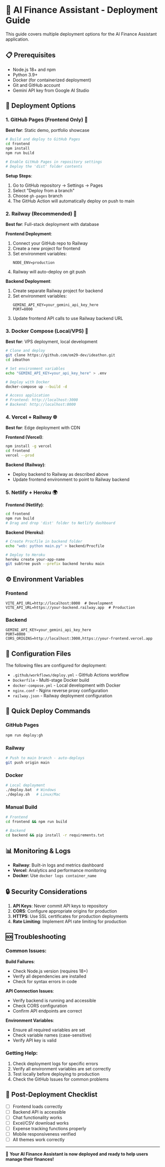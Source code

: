 # 🚀 AI Finance Assistant - Deployment Guide

This guide covers multiple deployment options for the AI Finance Assistant application.

## 📋 Prerequisites

- Node.js 18+ and npm
- Python 3.9+
- Docker (for containerized deployment)
- Git and GitHub account
- Gemini API key from Google AI Studio

## 🎯 Deployment Options

### 1. GitHub Pages (Frontend Only) 📄

**Best for**: Static demo, portfolio showcase

```bash
# Build and deploy to GitHub Pages
cd frontend
npm install
npm run build

# Enable GitHub Pages in repository settings
# Deploy the 'dist' folder contents
```

**Setup Steps**:
1. Go to GitHub repository → Settings → Pages
2. Select "Deploy from a branch"
3. Choose `gh-pages` branch
4. The GitHub Action will automatically deploy on push to main

### 2. Railway (Recommended) 🚄

**Best for**: Full-stack deployment with database

**Frontend Deployment**:
1. Connect your GitHub repo to Railway
2. Create a new project for frontend
3. Set environment variables:
   ```
   NODE_ENV=production
   ```
4. Railway will auto-deploy on git push

**Backend Deployment**:
1. Create separate Railway project for backend
2. Set environment variables:
   ```
   GEMINI_API_KEY=your_gemini_api_key_here
   PORT=8000
   ```
3. Update frontend API calls to use Railway backend URL

### 3. Docker Compose (Local/VPS) 🐳

**Best for**: VPS deployment, local development

```bash
# Clone and deploy
git clone https://github.com/om29-dev/ideathon.git
cd ideathon

# Set environment variables
echo "GEMINI_API_KEY=your_api_key_here" > .env

# Deploy with Docker
docker-compose up --build -d

# Access application
# Frontend: http://localhost:3000
# Backend: http://localhost:8000
```

### 4. Vercel + Railway 🌐

**Best for**: Edge deployment with CDN

**Frontend (Vercel)**:
```bash
npm install -g vercel
cd frontend
vercel --prod
```

**Backend (Railway)**:
- Deploy backend to Railway as described above
- Update frontend environment to point to Railway backend

### 5. Netlify + Heroku 🌍

**Frontend (Netlify)**:
```bash
cd frontend
npm run build
# Drag and drop 'dist' folder to Netlify dashboard
```

**Backend (Heroku)**:
```bash
# Create Procfile in backend folder
echo "web: python main.py" > backend/Procfile

# Deploy to Heroku
heroku create your-app-name
git subtree push --prefix backend heroku main
```

## ⚙️ Environment Variables

### Frontend
```env
VITE_API_URL=http://localhost:8000  # Development
VITE_API_URL=https://your-backend.railway.app  # Production
```

### Backend
```env
GEMINI_API_KEY=your_gemini_api_key_here
PORT=8000
CORS_ORIGINS=http://localhost:3000,https://your-frontend.vercel.app
```

## 🔧 Configuration Files

The following files are configured for deployment:

- `.github/workflows/deploy.yml` - GitHub Actions workflow
- `Dockerfile` - Multi-stage Docker build
- `docker-compose.yml` - Local development with Docker
- `nginx.conf` - Nginx reverse proxy configuration
- `railway.json` - Railway deployment configuration

## 🚀 Quick Deploy Commands

### GitHub Pages
```bash
npm run deploy:gh
```

### Railway
```bash
# Push to main branch - auto-deploys
git push origin main
```

### Docker
```bash
# Local deployment
./deploy.bat  # Windows
./deploy.sh   # Linux/Mac
```

### Manual Build
```bash
# Frontend
cd frontend && npm run build

# Backend  
cd backend && pip install -r requirements.txt
```

## 📊 Monitoring & Logs

- **Railway**: Built-in logs and metrics dashboard
- **Vercel**: Analytics and performance monitoring
- **Docker**: Use `docker logs container_name`

## 🔒 Security Considerations

1. **API Keys**: Never commit API keys to repository
2. **CORS**: Configure appropriate origins for production
3. **HTTPS**: Use SSL certificates for production deployments
4. **Rate Limiting**: Implement API rate limiting for production

## 🆘 Troubleshooting

### Common Issues:

**Build Failures**:
- Check Node.js version (requires 18+)
- Verify all dependencies are installed
- Check for syntax errors in code

**API Connection Issues**:
- Verify backend is running and accessible
- Check CORS configuration
- Confirm API endpoints are correct

**Environment Variables**:
- Ensure all required variables are set
- Check variable names (case-sensitive)
- Verify API key is valid

### Getting Help:

1. Check deployment logs for specific errors
2. Verify all environment variables are set correctly
3. Test locally before deploying to production
4. Check the GitHub Issues for common problems

## 📝 Post-Deployment Checklist

- [ ] Frontend loads correctly
- [ ] Backend API is accessible
- [ ] Chat functionality works
- [ ] Excel/CSV download works
- [ ] Expense tracking functions properly
- [ ] Mobile responsiveness verified
- [ ] All themes work correctly

---

🎉 **Your AI Finance Assistant is now deployed and ready to help users manage their finances!**
